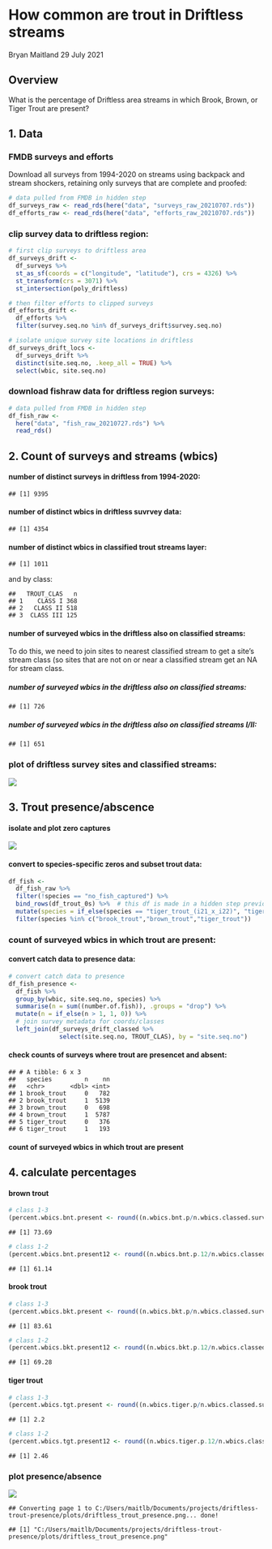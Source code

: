 How common are trout in Driftless streams
================
Bryan Maitland
29 July 2021

## Overview

What is the percentage of Driftless area streams in which Brook, Brown,
or Tiger Trout are present?

## 1\. Data

### FMDB surveys and efforts

Download all surveys from 1994-2020 on streams using backpack and stream
shockers, retaining only surveys that are complete and proofed:

``` r
# data pulled from FMDB in hidden step
df_surveys_raw <- read_rds(here("data", "surveys_raw_20210707.rds"))
df_efforts_raw <- read_rds(here("data", "efforts_raw_20210707.rds"))
```

### clip survey data to driftless region:

``` r
# first clip surveys to driftless area
df_surveys_drift <- 
  df_surveys %>% 
  st_as_sf(coords = c("longitude", "latitude"), crs = 4326) %>% 
  st_transform(crs = 3071) %>% 
  st_intersection(poly_driftless)

# then filter efforts to clipped surveys
df_efforts_drift <- 
  df_efforts %>% 
  filter(survey.seq.no %in% df_surveys_drift$survey.seq.no)

# isolate unique survey site locations in driftless
df_surveys_drift_locs <- 
  df_surveys_drift %>% 
  distinct(site.seq.no, .keep_all = TRUE) %>% 
  select(wbic, site.seq.no) 
```

### download fishraw data for driftless region surveys:

``` r
# data pulled from FMDB in hidden step
df_fish_raw <- 
  here("data", "fish_raw_20210727.rds") %>% 
  read_rds() 
```

## 2\. Count of surveys and streams (wbics)

#### number of distinct surveys in driftless from 1994-2020:

    ## [1] 9395

#### number of distinct wbics in driftless suvrvey data:

    ## [1] 4354

#### number of distinct wbics in classified trout streams layer:

    ## [1] 1011

and by class:

    ##   TROUT_CLAS   n
    ## 1    CLASS I 368
    ## 2   CLASS II 518
    ## 3  CLASS III 125

#### number of surveyed wbics in the driftless also on classified streams:

To do this, we need to join sites to nearest classified stream to get a
site’s stream class (so sites that are not on or near a classified
stream get an NA for stream class.

##### number of surveyed wbics in the driftless also on classified streams:

    ## [1] 726

##### number of surveyed wbics in the driftless also on classified streams I/II:

    ## [1] 651

### plot of driftless survey sites and classified streams:

<img src="bnt-dirftless-streams_files/figure-gfm/unnamed-chunk-6-1.png" style="display: block; margin: auto;" />

## 3\. Trout presence/abscence

#### isolate and plot zero captures

<img src="bnt-dirftless-streams_files/figure-gfm/map-zero-caps-1.png" style="display: block; margin: auto;" />

#### convert to species-specific zeros and subset trout data:

``` r
df_fish <- 
  df_fish_raw %>% 
  filter(!species == "no_fish_captured") %>%
  bind_rows(df_trout_0s) %>%  # this df is made in a hidden step previous to this
  mutate(species = if_else(species == "tiger_trout_(i21_x_i22)", "tiger_trout", species)) %>% 
  filter(species %in% c("brook_trout","brown_trout","tiger_trout"))
```

### count of surveyed wbics in which trout are present:

#### convert catch data to presence data:

``` r
# convert catch data to presence
df_fish_presence <-
  df_fish %>% 
  group_by(wbic, site.seq.no, species) %>% 
  summarise(n = sum((number.of.fish)), .groups = "drop") %>% 
  mutate(n = if_else(n > 1, 1, 0)) %>% 
  # join survey metadata for coords/classes
  left_join(df_surveys_drift_classed %>% 
              select(site.seq.no, TROUT_CLAS), by = "site.seq.no")
```

#### check counts of surveys where trout are presencet and absent:

    ## # A tibble: 6 x 3
    ##   species         n    nn
    ##   <chr>       <dbl> <int>
    ## 1 brook_trout     0   782
    ## 2 brook_trout     1  5139
    ## 3 brown_trout     0   698
    ## 4 brown_trout     1  5787
    ## 5 tiger_trout     0   376
    ## 6 tiger_trout     1   193

#### count of surveyed wbics in which trout are present

## 4\. calculate percentages

#### brown trout

``` r
# class 1-3
(percent.wbics.bnt.present <- round((n.wbics.bnt.p/n.wbics.classed.surveyed) * 100, digits = 2))
```

    ## [1] 73.69

``` r
# class 1-2
(percent.wbics.bnt.present12 <- round((n.wbics.bnt.p.12/n.wbics.classed12.surveyed) * 100, digits = 2))
```

    ## [1] 61.14

#### brook trout

``` r
# class 1-3
(percent.wbics.bkt.present <- round((n.wbics.bkt.p/n.wbics.classed.surveyed) * 100, digits = 2))
```

    ## [1] 83.61

``` r
# class 1-2
(percent.wbics.bkt.present12 <- round((n.wbics.bkt.p.12/n.wbics.classed12.surveyed) * 100, digits = 2))
```

    ## [1] 69.28

#### tiger trout

``` r
# class 1-3
(percent.wbics.tgt.present <- round((n.wbics.tiger.p/n.wbics.classed.surveyed) * 100, digits = 2))
```

    ## [1] 2.2

``` r
# class 1-2
(percent.wbics.tgt.present12 <- round((n.wbics.tiger.p.12/n.wbics.classed12.surveyed) * 100, digits = 2))
```

    ## [1] 2.46

### plot presence/absence

<img src="bnt-dirftless-streams_files/figure-gfm/unnamed-chunk-13-1.png" style="display: block; margin: auto;" />

    ## Converting page 1 to C:/Users/maitlb/Documents/projects/driftless-trout-presence/plots/driftless_trout_presence.png... done!

    ## [1] "C:/Users/maitlb/Documents/projects/driftless-trout-presence/plots/driftless_trout_presence.png"
